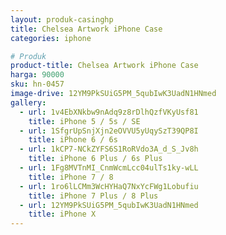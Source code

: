 ```yaml
---
layout: produk-casinghp
title: Chelsea Artwork iPhone Case
categories: iphone

# Produk
product-title: Chelsea Artwork iPhone Case
harga: 90000
sku: hn-0457
image-drive: 12YM9PkSUiG5PM_5qubIwK3UadN1HNmed
gallery:
  - url: 1v4EbXNkbw9nAdq9z8rDlhQzfVKyUsf81
    title: iPhone 5 / 5s / SE
  - url: 1SfgrUpSnjXjn2eOVVU5yUqySzT39QP8I
    title: iPhone 6 / 6s
  - url: 1kCP7-NCkZYFS6S1RoRVdo3A_d_S_Jv8h
    title: iPhone 6 Plus / 6s Plus
  - url: 1Fg8MVTnMI_CnmWcmLcc04ulTs1ky-wLL
    title: iPhone 7 / 8
  - url: 1ro6lLCMm3WcHYHaQ7NxYcFWg1Lobufiu
    title: iPhone 7 Plus / 8 Plus
  - url: 12YM9PkSUiG5PM_5qubIwK3UadN1HNmed
    title: iPhone X
---
```

